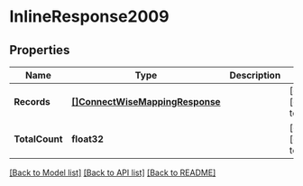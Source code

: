 # InlineResponse2009

## Properties
Name | Type | Description | Notes
------------ | ------------- | ------------- | -------------
**Records** | [**[]ConnectWiseMappingResponse**](ConnectWiseMappingResponse.md) |  | [optional] [default to null]
**TotalCount** | **float32** |  | [optional] [default to null]

[[Back to Model list]](../README.md#documentation-for-models) [[Back to API list]](../README.md#documentation-for-api-endpoints) [[Back to README]](../README.md)


